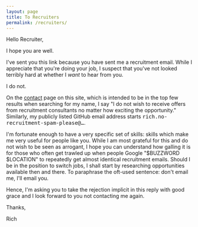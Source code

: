 ```yaml
---
layout: page
title: To Recruiters
permalink: /recruiters/
---
```


Hello Recruiter,

I hope you are well.

I've sent you this link because you have sent me a recruitment email. While I
appreciate that you're doing your job, I suspect that you've not looked terribly
hard at whether I *want* to hear from you.

I do not.

On the [contact](/contact) page on this site, which is intended to be in the top
few results when searching for my name, I say "I do not wish to receive offers
from recruitment consultants no matter how exciting the opportunity." Similarly,
my publicly listed GitHub email address starts
<tt>rich.no-recruitment-spam-please@&hellip;</tt>.

I'm fortunate enough to have a very specific set of skills: skills which make me
very useful for people like you. While I am most grateful for this and do not
wish to be seen as arrogant, I hope you can understand how galling it is for
those who often get trawled up when people Google "$BUZZWORD $LOCATION" to
repeatedly get almost identical recruitment emails. Should I be in the position
to switch jobs, I shall start by researching opportunities available then and
there. To paraphrase the oft-used sentence: don't email me, I'll email you.

Hence, I'm asking you to take the rejection implicit in this reply with good
grace and I look forward to you not contacting me again.

Thanks,

Rich
